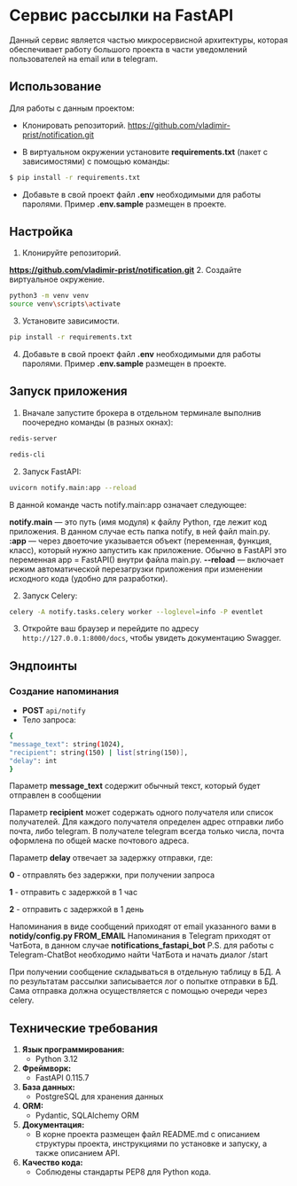 # Сервис рассылки на FastAPI
Данный сервис является частью микросервисной архитектуры, которая обеспечивает работу большого проекта в части 
уведомлений пользователей на email или в telegram.


## Использование
Для работы с данным проектом:

* Клонировать репозиторий. https://github.com/vladimir-prist/notification.git

* В виртуальном окружении установите **requirements.txt** (пакет с зависимостями) с помощью команды:
```sh
$ pip install -r requirements.txt
```
* Добавьте в свой проект файл **.env** необходимыми для работы паролями.
Пример **.env.sample** размещен в проекте.


## Настройка

1. Клонируйте репозиторий.

**https://github.com/vladimir-prist/notification.git**
2. Создайте виртуальное окружение.

```bash
python3 -m venv venv
source venv\scripts\activate
```
3. Установите зависимости.
```sh
pip install -r requirements.txt
```
4. Добавьте в свой проект файл **.env** необходимыми для работы паролями.
Пример **.env.sample** размещен в проекте.

## Запуск приложения

1. Вначале запустите брокера в отдельном терминале выполнив поочередно команды (в разных окнах):

```bash
redis-server
```

```bash
redis-cli
```

2. Запуск FastAPI:

```bash
uvicorn notify.main:app --reload
```

В данной команде часть notify.main:app означает следующее:

**notify.main** — это путь (имя модуля) к файлу Python, где лежит код приложения. 
В данном случае есть папка notify, в ней файл main.py.
**:app** — через двоеточие указывается объект (переменная, функция, класс), который нужно запустить как приложение. 
Обычно в FastAPI это переменная app = FastAPI() внутри файла main.py.
**--reload** — включает режим автоматической перезагрузки приложения при изменении исходного кода (удобно для разработки).

2. Запуск Celery:

```bash
celery -A notify.tasks.celery worker --loglevel=info -P eventlet
```

3. Откройте ваш браузер и перейдите по адресу `http://127.0.0.1:8000/docs`, чтобы увидеть документацию Swagger.


## Эндпоинты

### Создание напоминания

- **POST** `api/notify`
- Тело запроса:

```sh
{
"message_text": string(1024),
"recipient": string(150) | list[string(150)],
"delay": int
}
```
Параметр **message_text** содержит обычный текст, который будет отправлен в сообщении

Параметр **recipient** может содержать одного получателя или список получателей.
Для каждого получателя определен адрес отправки либо почта, либо telegram.
В получателе telegram всегда только числа, почта оформлена по общей маске почтового адреса.

Параметр **delay** отвечает за задержку отправки, где:

**0** - отправлять без задержки, при получении запроса

**1** - отправить с задержкой в 1 час

**2** - отправить с задержкой в 1 день

Напоминания в виде сообщений приходят от email указанного вами в **notidy/config.py FROM_EMAIL** 
Напоминания в Telegram приходят от ЧатБота, в данном случае **notifications_fastapi_bot**
P.S. для работы с Telegram-ChatBot необходимо найти ЧатБота и начать диалог /start 


При получении сообщение складываться в отдельную таблицу в БД.
А по результатам рассылки записывается лог о попытке отправки в БД.
Сама отправка должна осуществляется с помощью очереди через celery.


## Технические требования


1. **Язык программирования:**
    - Python 3.12
2. **Фреймворк:**
    - FastAPI 0.115.7 
3. **База данных:**
    - PostgreSQL для хранения данных
4. **ORM:**
    - Pydantic, SQLAlchemy ORM
5. **Документация:**
    - В корне проекта размещен файл README.md с описанием структуры проекта, инструкциями по установке и запуску, а также описанием API.
6. **Качество кода:**
    - Соблюдены стандарты PEP8 для Python кода.
